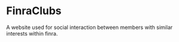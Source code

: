 # FinraClubs
A website used for social interaction between members with similar interests within finra.
